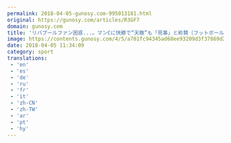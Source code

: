 ```yaml
---
permalink: 2018-04-05-gunosy.com-995013181.html
original: https://gunosy.com/articles/R3GF7
domain: gunosy.com
title: 'リバプールファン困惑...。マンCに快勝で“天敵”も「見事」と称賛（フットボールチャンネル） - グノシー'
image: https://contents.gunosy.com/4/5/a701fc94345ad68ee93209d3f37869d2_content.jpg
date: 2018-04-05 11:34:09
category: sport
translations: 
 - 'en'
 - 'es'
 - 'de'
 - 'ru'
 - 'fr'
 - 'it'
 - 'zh-CN'
 - 'zh-TW'
 - 'ar'
 - 'pt'
 - 'hy'
---
```


